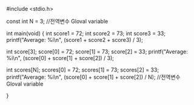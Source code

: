 #include <stdio.h>

const int N = 3; //전역변수 Gloval variable

int main(void)
{
   int score1 = 72;
   int score2 = 73;
   int score3 = 33;
   printf("Average: %i\n", (score1 + score2 + score3) / 3);

   int score[3];
   score[0] = 72;
   score[1] = 73;
   score[2] = 33;
   printf("Average: %i\n", (score[0] + score[1] + score[2]) / 3);
    
   int scores[N];
   scores[0] = 72;
   scores[1] = 73;
   scores[2] = 33;
   printf("Average: %i\n", (score[0] + score[1] + score[2]) / N); //전역변수 Gloval variable
    
}
